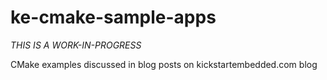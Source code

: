 # ke-cmake-sample-apps
*THIS IS A WORK-IN-PROGRESS*

CMake examples discussed in blog posts on kickstartembedded.com blog
